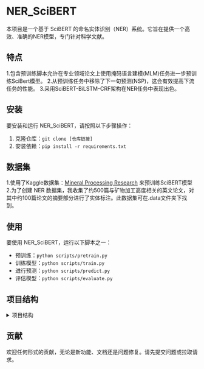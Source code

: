 # NER_SciBERT
本项目是一个基于 SciBERT 的命名实体识别（NER）系统。它旨在提供一个高效、准确的NER模型，专门针对科学文献。

## 特点
1.包含预训练脚本允许在专业领域论文上使用掩码语言建模(MLM)任务进一步预训练SciBert模型。
2.从预训练任务中移除了下一句预测(NSP)，这会有效提高下流任务的性能。
3.采用SciBERT-BiLSTM-CRF架构在NER任务中表现出色。

## 安装

要安装和运行 NER_SciBERT，请按照以下步骤操作：

1. 克隆仓库：`git clone [仓库链接]`
2. 安装依赖：`pip install -r requirements.txt`

## 数据集
1.使用了Kaggle数据集：[Mineral Processing Research](https://www.kaggle.com/datasets/tothemoon08/dataset-of-papers-in-mineral-processing
) 来预训练SciBERT模型
2.为了创建 NER 数据集，我收集了约500篇与矿物加工高度相关的英文论文，对其中约100篇论文的摘要部分进行了实体标注。此数据集可在.data文件夹下找到。

## 使用

要使用 NER_SciBERT，运行以下脚本之一：
- 预训练：`python scripts/pretrain.py`
- 训练模型：`python scripts/train.py`
- 进行预测：`python scripts/predict.py`
- 评估模型：`python scripts/evaluate.py`

## 项目结构

<details>
<summary>项目结构</summary>

- NER_SciBERT/
  - data/
    - raw/
    - processed/
  - src/
    - models/
    - data/
    - utils/
  - scripts/
    - train.py
    - predict.py
    - evaluate.py
  - models/
  - logs/
  - requirements.txt
  - setup.py
  - README.md

</details>

## 贡献

欢迎任何形式的贡献，无论是新功能、文档还是问题修复。请先提交问题或拉取请求。

